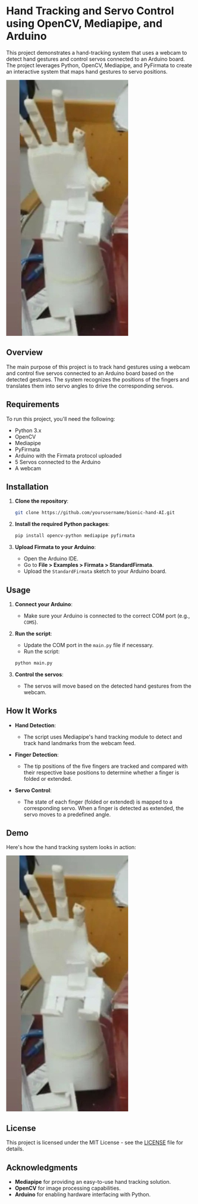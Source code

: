 
# Hand Tracking and Servo Control using OpenCV, Mediapipe, and Arduino

This project demonstrates a hand-tracking system that uses a webcam to detect hand gestures and control servos connected to an Arduino board. The project leverages Python, OpenCV, Mediapipe, and PyFirmata to create an interactive system that maps hand gestures to servo positions.

![Hand Tracking Example](image.jpg)

## Overview

The main purpose of this project is to track hand gestures using a webcam and control five servos connected to an Arduino board based on the detected gestures. The system recognizes the positions of the fingers and translates them into servo angles to drive the corresponding servos.

## Requirements

To run this project, you'll need the following:

- Python 3.x
- OpenCV
- Mediapipe
- PyFirmata
- Arduino with the Firmata protocol uploaded
- 5 Servos connected to the Arduino
- A webcam

## Installation

1. **Clone the repository**:
    ```bash
    git clone https://github.com/yourusername/bionic-hand-AI.git
    ```

2. **Install the required Python packages**:
    ```bash
    pip install opencv-python mediapipe pyfirmata
    ```

3. **Upload Firmata to your Arduino**:
    - Open the Arduino IDE.
    - Go to **File > Examples > Firmata > StandardFirmata**.
    - Upload the `StandardFirmata` sketch to your Arduino board.

## Usage

1. **Connect your Arduino**:
    - Make sure your Arduino is connected to the correct COM port (e.g., `COM5`).

2. **Run the script**:
    - Update the COM port in the `main.py` file if necessary.
    - Run the script:
    ```bash
    python main.py
    ```

3. **Control the servos**:
    - The servos will move based on the detected hand gestures from the webcam.

## How It Works

- **Hand Detection**: 
  - The script uses Mediapipe's hand tracking module to detect and track hand landmarks from the webcam feed.
  
- **Finger Detection**:
  - The tip positions of the five fingers are tracked and compared with their respective base positions to determine whether a finger is folded or extended.

- **Servo Control**:
  - The state of each finger (folded or extended) is mapped to a corresponding servo. When a finger is detected as extended, the servo moves to a predefined angle.

## Demo

Here's how the hand tracking system looks in action:

![Hand Tracking Example](image.jpg)


## License

This project is licensed under the MIT License - see the [LICENSE](LICENSE) file for details.

## Acknowledgments

- **Mediapipe** for providing an easy-to-use hand tracking solution.
- **OpenCV** for image processing capabilities.
- **Arduino** for enabling hardware interfacing with Python.
